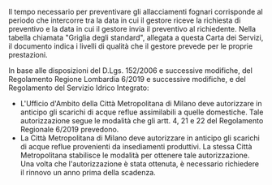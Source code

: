 Il tempo necessario per preventivare gli allacciamenti fognari corrisponde al periodo che intercorre tra la data in cui il gestore riceve la richiesta di preventivo e la data in cui il gestore invia il preventivo al richiedente. Nella tabella chiamata "Griglia degli standard", allegata a questa Carta dei Servizi, il documento indica i livelli di qualità che il gestore prevede per le proprie prestazioni.

In base alle disposizioni del D.Lgs. 152/2006 e successive modifiche, del Regolamento Regione Lombardia 6/2019 e successive modifiche, e del Regolamento del Servizio Idrico Integrato:
- L'Ufficio d'Ambito della Città Metropolitana di Milano deve autorizzare in anticipo gli scarichi di acque reflue assimilabili a quelle domestiche. Tale autorizzazione segue le modalità che gli artt. 4, 21 e 22 del Regolamento Regionale 6/2019 prevedono.
- La Città Metropolitana di Milano deve autorizzare in anticipo gli scarichi di acque reflue provenienti da insediamenti produttivi. La stessa Città Metropolitana stabilisce le modalità per ottenere tale autorizzazione. Una volta che l'autorizzazione è stata ottenuta, è necessario richiedere il rinnovo un anno prima della scadenza.